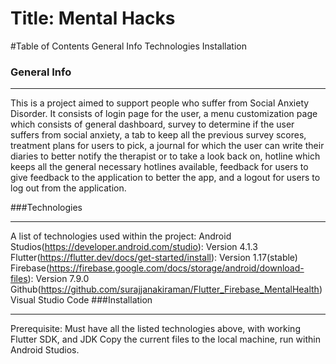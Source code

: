 # Title: Mental Hacks
#Table of Contents
General Info
Technologies
Installation
### General Info
***
This is a project aimed to support people who suffer from Social Anxiety Disorder.
It consists of login page for the user, a menu customization page which consists of general dashboard, survey to determine if the user suffers from social anxiety, a tab to keep all the previous survey scores, treatment plans for users to pick, a journal for which the user can write their diaries to better notify the therapist or to take a look back on, hotline which keeps all the general necessary hotlines available, feedback for users to give feedback to the application to better the app, and a logout for users to log out from the application. 

###Technologies
***
A list of technologies used within the project:
Android Studios(https://developer.android.com/studio): Version 4.1.3
Flutter(https://flutter.dev/docs/get-started/install):  Version 1.17(stable)
Firebase(https://firebase.google.com/docs/storage/android/download-files): Version 7.9.0
Github(https://github.com/surajjanakiraman/Flutter_Firebase_MentalHealth)
Visual Studio Code
###Installation
***
Prerequisite: Must have all the listed technologies above, with working Flutter SDK, and JDK
Copy the current files to the local machine, run within Android Studios. 

